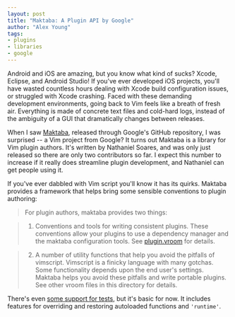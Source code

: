 ```yaml
---
layout: post
title: "Maktaba: A Plugin API by Google"
author: "Alex Young"
tags: 
- plugins
- libraries
- google
---
```


Android and iOS are amazing, but you know what kind of sucks?  Xcode, Eclipse, and Android Studio!  If you've ever developed iOS projects, you'll have wasted countless hours dealing with Xcode build configuration issues, or struggled with Xcode crashing.  Faced with these demanding development environments, going back to Vim feels like a breath of fresh air.  Everything is made of concrete text files and cold-hard logs, instead of the ambiguity of a GUI that dramatically changes between releases.

When I saw [Maktaba](https://github.com/google/maktaba), released through Google's GitHub repository, I was surprised -- a Vim project from Google?  It turns out Maktaba is a library for Vim plugin authors.  It's written by Nathaniel Soares, and was only just released so there are only two contributors so far.  I expect this number to increase if it really does streamline plugin development, and Nathaniel can get people using it.

If you've ever dabbled with Vim script you'll know it has its quirks.  Maktaba provides a framework that helps bring some sensible conventions to plugin authoring:

> For plugin authors, maktaba provides two things:

> 1. Conventions and tools for writing consistent plugins. These conventions allow your plugins to use a dependency manager and the maktaba configuration tools. See [plugin.vroom](https://github.com/google/maktaba/blob/master/vroom/plugin.vroom) for details.

> 2. A number of utility functions that help you avoid the pitfalls of vimscript.  Vimscript is a finicky language with many gotchas. Some functionality depends upon the end user's settings. Maktaba helps you avoid these pitfalls and write portable plugins. See other vroom files in this directory for details.

There's even [some support for tests](https://github.com/google/maktaba/blob/master/vroom/test.vroom), but it's basic for now.  It includes features for overriding and restoring autoloaded functions and `'runtime'`.

